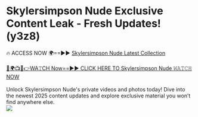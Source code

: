 # Skylersimpson Nude Exclusive Content Leak - Fresh Updates! (y3z8)

🔥 ACCESS NOW 🌍==►► <a href="https://tinyurl.com/yc657z5k" rel="nofollow">Skylersimpson Nude Latest Collection</a>
<br><br>
[🔴🌍📺📱👉WA𝚃CH Now==►► CLICK HERE TO Skylersimpson Nude 𝚆𝙰𝚃𝙲𝙷 NOW](https://tinyurl.com/yc657z5k)
<br><br>
Unlock Skylersimpson Nude's private videos and photos today! Dive into the newest 2025 content updates and explore exclusive material you won’t find anywhere else.
<br>
<a href="https://tinyurl.com/yc657z5k" rel="nofollow" data-target="animated-image.originalLink"><img src="https://camo.githubusercontent.com/8a4f000d20f83aca3bf7ec5f350d767afa0574a8a352519fd8cfa583a6f93a33/68747470733a2f2f692e696d6775722e636f6d2f644a486b345a712e676966" data-canonical-src="https://i.imgur.com/dJHk4Zq.gif" style="max-width: 100%; display: inline-block;" data-target="animated-image.originalImage"></a>
<br>
